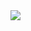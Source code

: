 <img src="https://capsule-render.vercel.app/api?type=slice&color=auto&height=400&section=header&text=HELLO&fontSize=70&rotate=26&fontAlign=70" />



